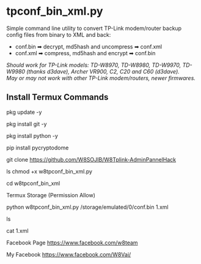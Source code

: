 # tpconf_bin_xml.py

Simple command line utility to convert TP-Link modem/router backup config files from binary to XML and back:
- conf.bin ➡ decrypt, md5hash and uncompress ➡ conf.xml
- conf.xml ➡ compress, md5hash and encrypt ➡ conf.bin

*Should work for TP-Link models: TD-W8970, TD-W8980, TD-W9970, TD-W9980 (thanks d3dave), Archer VR900, C2, C20 and C60 (d3dave).*<br>
*May or may not work with other TP-Link modem/routers, newer firmwares.*

## Install Termux Commands


pkg update -y

pkg install git -y

pkg install python -y

pip install pycryptodome

git clone https://github.com/W8SOJIB/W8Tplink-AdminPannelHack

ls
chmod +x w8tpconf_bin_xml.py

cd w8tpconf_bin_xml

Termux Storage
(Permission Allow)

python w8tpconf_bin_xml.py /storage/emulated/0/conf.bin 1.xml 

ls

cat 1.xml

Facebook Page
https://www.facebook.com/w8team

My Facebook
https://www.facebook.com/W8Vai/
